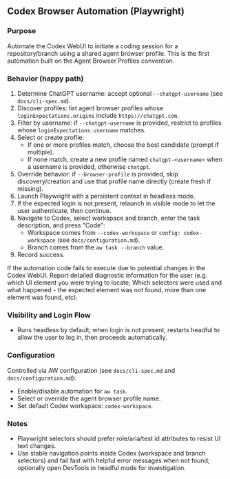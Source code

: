 ## Codex Browser Automation (Playwright)

### Purpose

Automate the Codex WebUI to initiate a coding session for a repository/branch using a shared agent browser profile. This is the first automation built on the Agent Browser Profiles convention.

### Behavior (happy path)

1. Determine ChatGPT username: accept optional `--chatgpt-username` (see `docs/cli-spec.md`).
2. Discover profiles: list agent browser profiles whose `loginExpectations.origins` include `https://chatgpt.com`.
3. Filter by username: if `--chatgpt-username` is provided, restrict to profiles whose `loginExpectations.username` matches.
4. Select or create profile:
   - If one or more profiles match, choose the best candidate (prompt if multiple).
   - If none match, create a new profile named `chatgpt-<username>` when a username is provided, otherwise `chatgpt`.
5. Override behavior: if `--browser-profile` is provided, skip discovery/creation and use that profile name directly (create fresh if missing).
6. Launch Playwright with a persistent context in headless mode.
7. If the expected login is not present, relaunch in visible mode to let the user authenticate, then continue.
8. Navigate to Codex, select workspace and branch, enter the task description, and press "Code":
   - Workspace comes from `--codex-workspace` or `config: codex-workspace` (see `docs/configuration.md`).
   - Branch comes from the `aw task --branch` value.
9. Record success.

If the automation code fails to execute due to potential changes in the Codex WebUI. Report detailed diagnostic information for the user (e.g. which UI element you were trying to locate; Which selectors were used and what happened - the expected element was not found, more than one element was found, etc).

### Visibility and Login Flow

- Runs headless by default; when login is not present, restarts headful to allow the user to log in, then proceeds automatically.

### Configuration

Controlled via AW configuration (see `docs/cli-spec.md` and `docs/configuration.md`):

- Enable/disable automation for `aw task`.
- Select or override the agent browser profile name.
- Set default Codex workspace: `codex-workspace`.

### Notes

- Playwright selectors should prefer role/aria/test id attributes to resist UI text changes.
- Use stable navigation points inside Codex (workspace and branch selectors) and fail fast with helpful error messages when not found; optionally open DevTools in headful mode for investigation.

